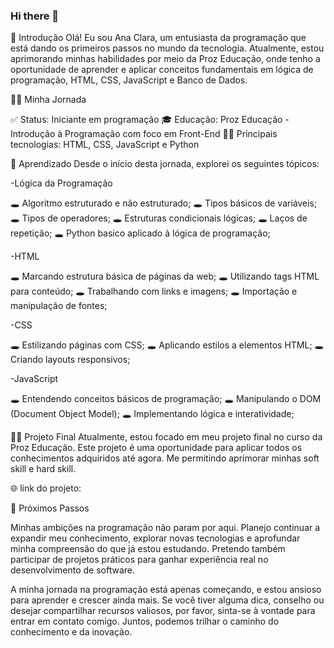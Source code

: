 ### Hi there 👋

🔴 Introdução
Olá! Eu sou Ana Clara, um entusiasta da programação que está dando os primeiros passos no mundo da tecnologia. Atualmente, estou aprimorando minhas habilidades por meio da Proz Educação, onde tenho a oportunidade de aprender e aplicar conceitos fundamentais em lógica de programação, HTML, CSS, JavaScript e Banco de Dados.

🏃🏽 Minha Jornada

✅ Status: Iniciante em programação
🎓 Educação: Proz Educação - Introdução à Programação com foco em Front-End
🧑‍💻 Principais tecnologias: HTML, CSS, JavaScript e Python

💾 Aprendizado
Desde o início desta jornada, explorei os seguintes tópicos:

-Lógica da Programação

🕳️ Algoritmo estruturado e não estruturado;
🕳️ Tipos básicos de variáveis;
🕳️ Tipos de operadores;
🕳️ Estruturas condicionais lógicas;
🕳️ Laços de repetição;
🕳️ Python basico aplicado à lógica de programação;


-HTML

🕳️ Marcando estrutura básica de páginas da web;
🕳️ Utilizando tags HTML para conteúdo;
🕳️ Trabalhando com links e imagens;
🕳️ Importação e manipulação de fontes;
 
-CSS

🕳️ Estilizando páginas com CSS;
🕳️ Aplicando estilos a elementos HTML;
🕳️ Criando layouts responsivos;
 
-JavaScript

🕳️ Entendendo conceitos básicos de programação;
🕳️ Manipulando o DOM (Document Object Model);
🕳️ Implementando lógica e interatividade;

💪🏻 Projeto Final
Atualmente, estou focado em meu projeto final no curso da Proz Educação. Este projeto é uma oportunidade para aplicar todos os conhecimentos adquiridos até agora. Me permitindo aprimorar minhas soft skill e hard skill.

🌐 link do projeto:

🚨 Próximos Passos

Minhas ambições na programação não param por aqui. Planejo continuar a expandir meu conhecimento, explorar novas tecnologias e aprofundar minha compreensão do que já estou estudando. Pretendo também participar de projetos práticos para ganhar experiência real no desenvolvimento de software.

A minha jornada na programação está apenas começando, e estou ansioso para aprender e crescer ainda mais. Se você tiver alguma dica, conselho ou desejar compartilhar recursos valiosos, por favor, sinta-se à vontade para entrar em contato comigo. Juntos, podemos trilhar o caminho do conhecimento e da inovação.
